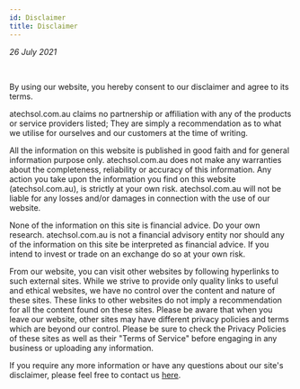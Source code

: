 ```yaml
---
id: Disclaimer
title: Disclaimer
---
```


<i>26 July 2021</i>

<br/>

By using our website, you hereby consent to our disclaimer and agree to its terms.

atechsol.com.au claims no partnership or affiliation with any of the products or service providers listed; They are simply a recommendation as to what we utilise for ourselves and our customers at the time of writing.

All the information on this website is published in good faith and for general information purpose only. atechsol.com.au does not make any warranties about the completeness, reliability or accuracy of this information. Any action you take upon the information you find on this website (atechsol.com.au), is strictly at your own risk. atechsol.com.au will not be liable for any losses and/or damages in connection with the use of our website.

None of the information on this site is financial advice. Do your own research. atechsol.com.au is not a financial advisory entity nor should any of the information on this site be interpreted as financial advice. If you intend to invest or trade on an exchange do so at your own risk.

From our website, you can visit other websites by following hyperlinks to such external sites. While we strive to provide only quality links to useful and ethical websites, we have no control over the content and nature of these sites. These links to other websites do not imply a recommendation for all the content found on these sites. Please be aware that when you leave our website, other sites may have different privacy policies and terms which are beyond our control. Please be sure to check the Privacy Policies of these sites as well as their "Terms of Service" before engaging in any business or uploading any information.

If you require any more information or have any questions about our site's disclaimer, please feel free to contact us [here](about/Contact.md).
